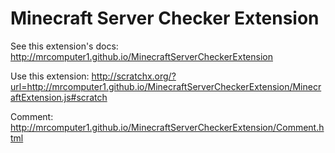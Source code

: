 # Minecraft Server Checker Extension
See this extension's docs: <http://mrcomputer1.github.io/MinecraftServerCheckerExtension>

Use this extension: <http://scratchx.org/?url=http://mrcomputer1.github.io/MinecraftServerCheckerExtension/MinecraftExtension.js#scratch>

Comment: <http://mrcomputer1.github.io/MinecraftServerCheckerExtension/Comment.html>
